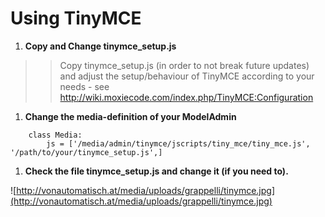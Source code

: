 # Using TinyMCE #

  1. **Copy and Change tinymce\_setup.js**
> > Copy tinymce\_setup.js (in order to not break future updates) and adjust the setup/behaviour of TinyMCE according to your needs - see http://wiki.moxiecode.com/index.php/TinyMCE:Configuration
  1. **Change the media-definition of your ModelAdmin**
```
    class Media:
        js = ['/media/admin/tinymce/jscripts/tiny_mce/tiny_mce.js', '/path/to/your/tinymce_setup.js',]
```
  1. **Check the file tinymce\_setup.js and change it (if you need to).**

![http://vonautomatisch.at/media/uploads/grappelli/tinymce.jpg](http://vonautomatisch.at/media/uploads/grappelli/tinymce.jpg)